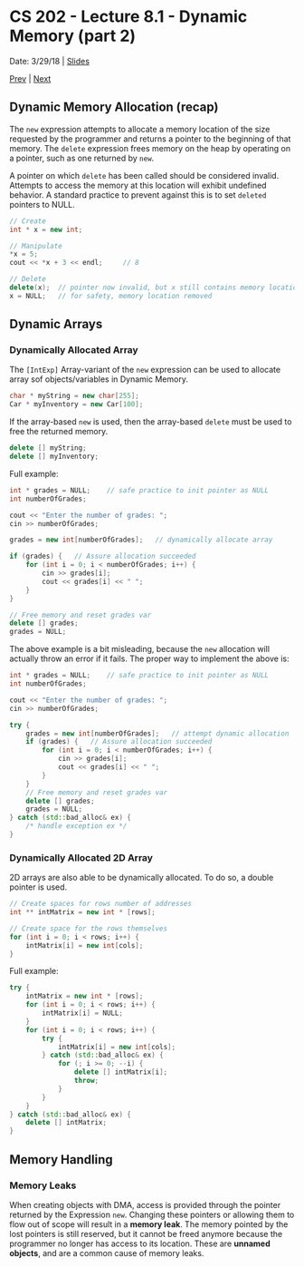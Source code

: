 # CS 202 - Lecture 8.1 - Dynamic Memory (part 2)
Date: 3/29/18 | [Slides](../CS202_Lecture17_[Dynamic_Memory_(Pt.2)]_03.29.pdf)

[Prev](./lecture_8_0.md) | [Next](./lecture_9_0.md)

## Dynamic Memory Allocation (recap)
The `new` expression attempts to allocate a memory location of the size
requested by the programmer and returns a pointer to the beginning of
that memory. The `delete` expression frees memory on the heap by
operating on a pointer, such as one returned by `new`.

A pointer on which `delete` has been called should be considered
invalid. Attempts to access the memory at this location will exhibit
undefined behavior. A standard practice to prevent against this
is to set `deleted` pointers to NULL.

```cpp
// Create
int * x = new int;

// Manipulate
*x = 5;
cout << *x + 3 << endl;     // 8

// Delete
delete(x);  // pointer now invalid, but x still contains memory location
x = NULL;   // for safety, memory location removed
```

## Dynamic Arrays

### Dynamically Allocated Array
The `[IntExp]` Array-variant of the `new` expression can be used to
allocate array sof objects/variables in Dynamic Memory.

```cpp
char * myString = new char[255];
Car * myInventory = new Car[100];
```

If the array-based `new` is used, then the array-based `delete` must
be used to free the returned memory.

```cpp
delete [] myString;
delete [] myInventory;
```

Full example:
```cpp
int * grades = NULL;    // safe practice to init pointer as NULL
int numberOfGrades;

cout << "Enter the number of grades: ";
cin >> numberOfGrades;

grades = new int[numberOfGrades];   // dynamically allocate array

if (grades) {   // Assure allocation succeeded
    for (int i = 0; i < numberOfGrades; i++) {
        cin >> grades[i];
        cout << grades[i] << " ";
    }
}

// Free memory and reset grades var
delete [] grades;
grades = NULL;
```

The above example is a bit misleading, because the `new` allocation
will actually throw an error if it fails. The proper way to implement
the above is:

```cpp
int * grades = NULL;    // safe practice to init pointer as NULL
int numberOfGrades;

cout << "Enter the number of grades: ";
cin >> numberOfGrades;

try {
    grades = new int[numberOfGrades];   // attempt dynamic allocation
    if (grades) {   // Assure allocation succeeded
        for (int i = 0; i < numberOfGrades; i++) {
            cin >> grades[i];
            cout << grades[i] << " ";
        }
    }
    // Free memory and reset grades var
    delete [] grades;
    grades = NULL;
} catch (std::bad_alloc& ex) {
    /* handle exception ex */
}
```

### Dynamically Allocated 2D Array
2D arrays are also able to be dynamically allocated. To do so, a double
pointer is used.

```cpp
// Create spaces for rows number of addresses
int ** intMatrix = new int * [rows];

// Create space for the rows themselves
for (int i = 0; i < rows; i++) {
    intMatrix[i] = new int[cols];
}
```

Full example:

```cpp
try {
    intMatrix = new int * [rows];
    for (int i = 0; i < rows; i++) {
        intMatrix[i] = NULL;
    }
    for (int i = 0; i < rows; i++) {
        try {
            intMatrix[i] = new int[cols];
        } catch (std::bad_alloc& ex) {
            for (; i >= 0; --i) {
                delete [] intMatrix[i];
                throw;
            }
        }
    }
} catch (std::bad_alloc& ex) {
    delete [] intMatrix;
}
```

## Memory Handling

### Memory Leaks
When creating objects with DMA, access is provided through the pointer
returned by the Expression `new`. Changing these pointers or allowing
them to flow out of scope will result in a **memory leak**. The memory
pointed by the lost pointers is still reserved, but it cannot be freed
anymore because the programmer no longer has access to its location.
These are **unnamed objects**, and are a common cause of memory leaks.